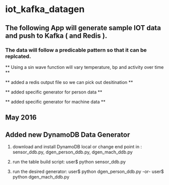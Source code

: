 # iot_kafka_datagen
## The following App will generate sample IOT data and push to Kafka ( and Redis ). ##
### The data will follow a predicable pattern so that it can be replcated. ###
** Using a sin wave function will vary temperature, bp and activity over time **

** added a redis output file so we can pick out desitination **

** added specific generator for person data **

** added specific generator for machine data **

## May 2016 ##
## Added new DynamoDB Data Generator ##
1) download and install DynamoDB local or change end point in : sensor_ddb.py, dgen_person_ddb.py, dgen_mach_ddb.py

2) run the table build script: user$ python sensor_ddb.py

3) run the desired generator: user$ python dgen_person_ddb.py  -or- user$ python dgen_mach_ddb.py
